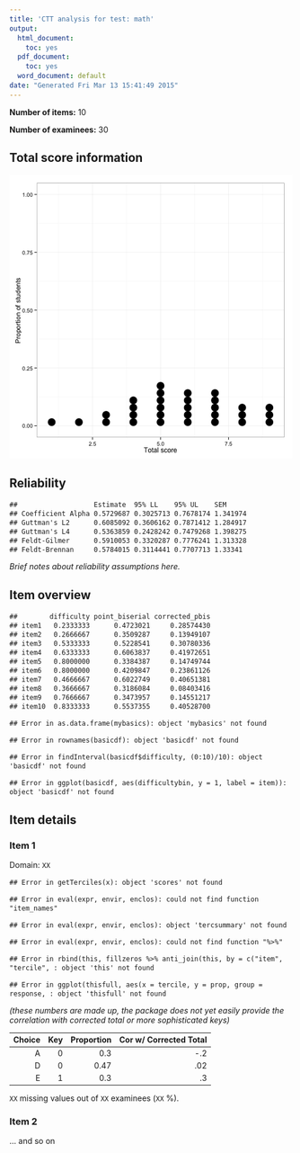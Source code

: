 ```yaml
---
title: 'CTT analysis for test: math'
output:
  html_document:
    toc: yes
  pdf_document:
    toc: yes
  word_document: default
date: "Generated Fri Mar 13 15:41:49 2015"
---
```




**Number of items:** 10

**Number of examinees:** 30


## Total score information

![plot of chunk totalscores](figure/totalscores-1.png) 


## Reliability


```
##                   Estimate  95% LL    95% UL    SEM     
## Coefficient Alpha 0.5729687 0.3025713 0.7678174 1.341974
## Guttman's L2      0.6085092 0.3606162 0.7871412 1.284917
## Guttman's L4      0.5363859 0.2428242 0.7479268 1.398275
## Feldt-Gilmer      0.5910053 0.3320287 0.7776241 1.313328
## Feldt-Brennan     0.5784015 0.3114441 0.7707713 1.33341
```

*Brief notes about reliability assumptions here.*

## Item overview


```
##        difficulty point_biserial corrected_pbis
## item1   0.2333333      0.4723021     0.28574430
## item2   0.2666667      0.3509287     0.13949107
## item3   0.5333333      0.5228541     0.30780336
## item4   0.6333333      0.6063837     0.41972651
## item5   0.8000000      0.3384387     0.14749744
## item6   0.8000000      0.4209847     0.23861126
## item7   0.4666667      0.6022749     0.40651381
## item8   0.3666667      0.3186084     0.08403416
## item9   0.7666667      0.3473957     0.14551217
## item10  0.8333333      0.5537355     0.40528700
```


```
## Error in as.data.frame(mybasics): object 'mybasics' not found
```

```
## Error in rownames(basicdf): object 'basicdf' not found
```

```
## Error in findInterval(basicdf$difficulty, (0:10)/10): object 'basicdf' not found
```

```
## Error in ggplot(basicdf, aes(difficultybin, y = 1, label = item)): object 'basicdf' not found
```



## Item details



### Item 1
Domain: `XX`


```
## Error in getTerciles(x): object 'scores' not found
```

```
## Error in eval(expr, envir, enclos): could not find function "item_names"
```

```
## Error in eval(expr, envir, enclos): object 'tercsummary' not found
```

```
## Error in eval(expr, envir, enclos): could not find function "%>%"
```

```
## Error in rbind(this, fillzeros %>% anti_join(this, by = c("item", "tercile", : object 'this' not found
```

```
## Error in ggplot(thisfull, aes(x = tercile, y = prop, group = response, : object 'thisfull' not found
```

*(these numbers are made up, the package does not yet easily provide the correlation with corrected total or more sophisticated keys)*

| Choice | Key | Proportion | Cor w/ Corrected Total| 
|---:|----:|----:|----:|
|A|0|0.3|-.2|
|D|0|0.47|.02|
|E|1|0.3|.3|

`XX` missing values out of `XX` examinees (`XX` %).

### Item 2
... and so on



